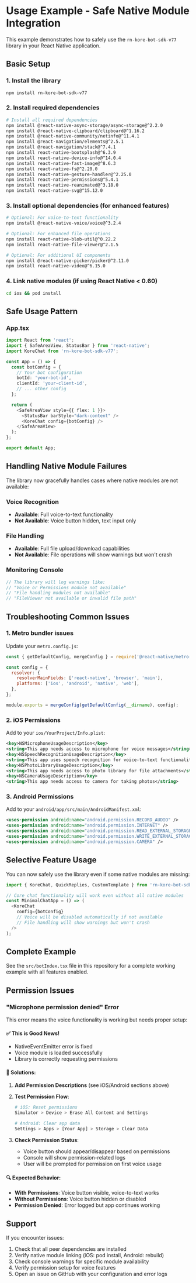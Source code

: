 # Usage Example - Safe Native Module Integration

This example demonstrates how to safely use the `rn-kore-bot-sdk-v77` library in your React Native application.

## Basic Setup

### 1. Install the library
```bash
npm install rn-kore-bot-sdk-v77
```

### 2. Install required dependencies
```bash
# Install all required dependencies
npm install @react-native-async-storage/async-storage@^2.2.0
npm install @react-native-clipboard/clipboard@^1.16.2
npm install @react-native-community/netinfo@^11.4.1
npm install @react-navigation/elements@^2.5.1
npm install @react-navigation/stack@^7.4.1
npm install react-native-bootsplash@^6.3.9
npm install react-native-device-info@^14.0.4
npm install react-native-fast-image@^8.6.3
npm install react-native-fs@^2.20.0
npm install react-native-gesture-handler@^2.25.0
npm install react-native-permissions@^5.4.1
npm install react-native-reanimated@^3.18.0
npm install react-native-svg@^15.12.0
```

### 3. Install optional dependencies (for enhanced features)
```bash
# Optional: For voice-to-text functionality
npm install @react-native-voice/voice@^3.2.4

# Optional: For enhanced file operations
npm install react-native-blob-util@^0.22.2
npm install react-native-file-viewer@^2.1.5

# Optional: For additional UI components
npm install @react-native-picker/picker@^2.11.0
npm install react-native-video@^6.15.0
```

### 4. Link native modules (if using React Native < 0.60)
```bash
cd ios && pod install
```

## Safe Usage Pattern

### App.tsx
```typescript
import React from 'react';
import { SafeAreaView, StatusBar } from 'react-native';
import KoreChat from 'rn-kore-bot-sdk-v77';

const App = () => {
  const botConfig = {
    // Your bot configuration
    botId: 'your-bot-id',
    clientId: 'your-client-id',
    // ... other config
  };

  return (
    <SafeAreaView style={{ flex: 1 }}>
      <StatusBar barStyle="dark-content" />
      <KoreChat config={botConfig} />
    </SafeAreaView>
  );
};

export default App;
```

## Handling Native Module Failures

The library now gracefully handles cases where native modules are not available:

### Voice Recognition
- **Available**: Full voice-to-text functionality
- **Not Available**: Voice button hidden, text input only

### File Handling
- **Available**: Full file upload/download capabilities
- **Not Available**: File operations will show warnings but won't crash

### Monitoring Console
```typescript
// The library will log warnings like:
// "Voice or Permissions module not available"
// "File handling modules not available"
// "FileViewer not available or invalid file path"
```

## Troubleshooting Common Issues

### 1. Metro bundler issues
Update your `metro.config.js`:
```javascript
const { getDefaultConfig, mergeConfig } = require('@react-native/metro-config');

const config = {
  resolver: {
    resolverMainFields: ['react-native', 'browser', 'main'],
    platforms: ['ios', 'android', 'native', 'web'],
  },
};

module.exports = mergeConfig(getDefaultConfig(__dirname), config);
```

### 2. iOS Permissions
Add to your `ios/YourProject/Info.plist`:
```xml
<key>NSMicrophoneUsageDescription</key>
<string>This app needs access to microphone for voice messages</string>
<key>NSSpeechRecognitionUsageDescription</key>
<string>This app uses speech recognition for voice-to-text functionality</string>
<key>NSPhotoLibraryUsageDescription</key>
<string>This app needs access to photo library for file attachments</string>
<key>NSCameraUsageDescription</key>
<string>This app needs access to camera for taking photos</string>
```

### 3. Android Permissions
Add to your `android/app/src/main/AndroidManifest.xml`:
```xml
<uses-permission android:name="android.permission.RECORD_AUDIO" />
<uses-permission android:name="android.permission.INTERNET" />
<uses-permission android:name="android.permission.READ_EXTERNAL_STORAGE" />
<uses-permission android:name="android.permission.WRITE_EXTERNAL_STORAGE" />
<uses-permission android:name="android.permission.CAMERA" />
```

## Selective Feature Usage

You can now safely use the library even if some native modules are missing:

```typescript
import { KoreChat, QuickReplies, CustomTemplate } from 'rn-kore-bot-sdk-v77';

// Core chat functionality will work even without all native modules
const MinimalChatApp = () => (
  <KoreChat 
    config={botConfig}
    // Voice will be disabled automatically if not available
    // File handling will show warnings but won't crash
  />
);
```

## Complete Example

See the `src/botIndex.tsx` file in this repository for a complete working example with all features enabled.

## Permission Issues

### "Microphone permission denied" Error

This error means the voice functionality is working but needs proper setup:

#### ✅ **This is Good News!**
- NativeEventEmitter error is fixed
- Voice module is loaded successfully
- Library is correctly requesting permissions

#### 🔧 **Solutions:**

1. **Add Permission Descriptions** (see iOS/Android sections above)
2. **Test Permission Flow**:
   ```bash
   # iOS: Reset permissions
   Simulator > Device > Erase All Content and Settings
   
   # Android: Clear app data
   Settings > Apps > [Your App] > Storage > Clear Data
   ```

3. **Check Permission Status**:
   - Voice button should appear/disappear based on permissions
   - Console will show permission-related logs
   - User will be prompted for permission on first voice usage

#### 🔍 **Expected Behavior:**
- **With Permissions**: Voice button visible, voice-to-text works
- **Without Permissions**: Voice button hidden or disabled
- **Permission Denied**: Error logged but app continues working

## Support

If you encounter issues:
1. Check that all peer dependencies are installed
2. Verify native module linking (iOS: pod install, Android: rebuild)
3. Check console warnings for specific module availability
4. Verify permission setup for voice features
5. Open an issue on GitHub with your configuration and error logs 